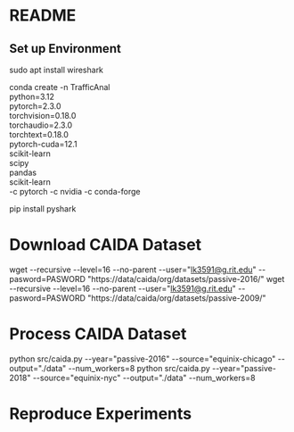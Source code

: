 # README

## Set up Environment

sudo apt install wireshark

conda create -n TrafficAnal \
python=3.12 \
pytorch=2.3.0 \
torchvision=0.18.0 \
torchaudio=2.3.0 \
torchtext=0.18.0 \
pytorch-cuda=12.1 \
scikit-learn \
scipy \
pandas \
scikit-learn \
-c pytorch -c nvidia -c conda-forge

pip install pyshark

# Download CAIDA Dataset

wget --recursive --level=16 --no-parent --user="lk3591@g.rit.edu" --pasword=PASWORD "https://data/caida/org/datasets/passive-2016/"
wget --recursive --level=16 --no-parent --user="lk3591@g.rit.edu" --pasword=PASWORD "https://data/caida/org/datasets/passive-2009/"

# Process CAIDA Dataset

python src/caida.py --year="passive-2016" --source="equinix-chicago" --output="./data" --num_workers=8
python src/caida.py --year="passive-2018" --source="equinix-nyc" --output="./data" --num_workers=8

# Reproduce Experiments


